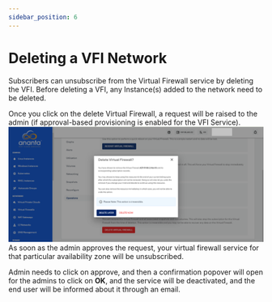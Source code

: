 ```yaml
---
sidebar_position: 6
---
```

# Deleting a VFI Network

Subscribers can unsubscribe from the Virtual Firewall service by deleting the VFI. Before deleting a VFI, any Instance(s) added to the network need to be deleted.

Once you click on the delete Virtual Firewall, a request will be raised to the admin (if approval-based provisioning is enabled for the VFI Service). 
![Deleting VFI](img/DeletingVFI.png)
As soon as the admin approves the request, your virtual firewall service for that particular availability zone will be unsubscribed.

Admin needs to click on approve, and then a confirmation popover will open for the admins to click on **OK**, and the service will be deactivated, and the end user will be informed about it  through an email.



